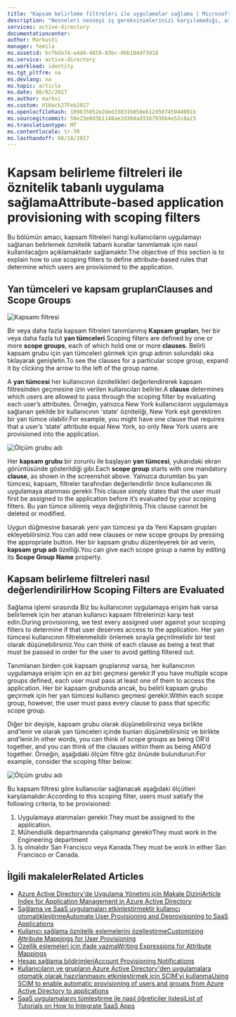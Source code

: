 ```yaml
---
title: "Kapsam belirleme filtreleri ile uygulamalar sağlama | Microsoft Docs"
description: "Nesneleri nesneyi iş gereksinimlerinizi karşılamadığı, aslında sağlanacak otomatik kullanıcı sağlamayı destekleyen uygulamalarda önlemek için kapsam filtreleri kullanmayı öğrenin."
services: active-directory
documentationcenter: 
author: MarkusVi
manager: femila
ms.assetid: bcfbda74-e4d4-4859-83bc-06b104df3918
ms.service: active-directory
ms.workload: identity
ms.tgt_pltfrm: na
ms.devlang: na
ms.topic: article
ms.date: 08/02/2017
ms.author: markvi
ms.custom: H1Hack27Feb2017
ms.openlocfilehash: 109635052e2ded33831b050eb12d50745944091b
ms.sourcegitcommit: 50e23e8d3b1148ae2d36dad3167936b4e52c8a23
ms.translationtype: MT
ms.contentlocale: tr-TR
ms.lasthandoff: 08/18/2017
---
```

# <a name="attribute-based-application-provisioning-with-scoping-filters"></a><span data-ttu-id="490ec-103">Kapsam belirleme filtreleri ile öznitelik tabanlı uygulama sağlama</span><span class="sxs-lookup"><span data-stu-id="490ec-103">Attribute-based application provisioning with scoping filters</span></span>
<span data-ttu-id="490ec-104">Bu bölümün amacı, kapsam filtreleri hangi kullanıcıların uygulamayı sağlanan belirlemek öznitelik tabanlı kurallar tanımlamak için nasıl kullanılacağını açıklamaktadır sağlamaktır.</span><span class="sxs-lookup"><span data-stu-id="490ec-104">The objective of this section is to explain how to use scoping filters to define attribute-based rules that determine which users are provisioned to the application.</span></span>

## <a name="clauses-and-scope-groups"></a><span data-ttu-id="490ec-105">Yan tümceleri ve kapsam grupları</span><span class="sxs-lookup"><span data-stu-id="490ec-105">Clauses and Scope Groups</span></span>
![Kapsamı filtresi][1] 

<span data-ttu-id="490ec-107">Bir veya daha fazla kapsam filtreleri tanımlanmış **Kapsam grupları**, her bir veya daha fazla tut **yan tümceleri**.</span><span class="sxs-lookup"><span data-stu-id="490ec-107">Scoping filters are defined by one or more **scope groups**, each of which hold one or more **clauses**.</span></span> <span data-ttu-id="490ec-108">Belirli kapsam grubu için yan tümceleri görmek için grup adının solundaki oka tıklayarak genişletin.</span><span class="sxs-lookup"><span data-stu-id="490ec-108">To see the clauses for a particular scope group, expand it by clicking the arrow to the left of the group name.</span></span>

<span data-ttu-id="490ec-109">A **yan tümcesi** her kullanıcının öznitelikleri değerlendirerek kapsam filtresinden geçmesine izin verilen kullanıcıları belirler.</span><span class="sxs-lookup"><span data-stu-id="490ec-109">A **clause** determines which users are allowed to pass through the scoping filter by evaluating each user’s attributes.</span></span> <span data-ttu-id="490ec-110">Örneğin, yalnızca New York kullanıcıların uygulamaya sağlanan şekilde bir kullanıcının 'state' özniteliği, New York eşit gerektiren bir yan tümce olabilir.</span><span class="sxs-lookup"><span data-stu-id="490ec-110">For example, you might have one clause that requires that a user’s ‘state’ attribute equal New York, so only New York users are provisioned into the application.</span></span>

![Ölçüm grubu adı][2] 

<span data-ttu-id="490ec-112">Her **kapsam grubu** bir zorunlu ile başlayan **yan tümcesi**, yukarıdaki ekran görüntüsünde gösterildiği gibi.</span><span class="sxs-lookup"><span data-stu-id="490ec-112">Each **scope group** starts with one mandatory **clause**, as shown in the screenshot above.</span></span> <span data-ttu-id="490ec-113">Yalnızca durumları bu yan tümcesi, kapsam, filtreler tarafından değerlendirilir önce kullanıcının ilk uygulamaya atanması gerekir.</span><span class="sxs-lookup"><span data-stu-id="490ec-113">This clause simply states that the user must first be assigned to the application before it’s evaluated by your scoping filters.</span></span> <span data-ttu-id="490ec-114">Bu yan tümce silinmiş veya değiştirilmiş.</span><span class="sxs-lookup"><span data-stu-id="490ec-114">This clause cannot be deleted or modified.</span></span>

<span data-ttu-id="490ec-115">Uygun düğmesine basarak yeni yan tümcesi ya da Yeni Kapsam grupları ekleyebilirsiniz.</span><span class="sxs-lookup"><span data-stu-id="490ec-115">You can add new clauses or new scope groups by pressing the appropriate button.</span></span> <span data-ttu-id="490ec-116">Her bir kapsam grubu düzenleyerek bir ad verin, **kapsam grup adı** özelliği.</span><span class="sxs-lookup"><span data-stu-id="490ec-116">You can give each scope group a name by editing its **Scope Group Name** property.</span></span>

## <a name="how-scoping-filters-are-evaluated"></a><span data-ttu-id="490ec-117">Kapsam belirleme filtreleri nasıl değerlendirilir</span><span class="sxs-lookup"><span data-stu-id="490ec-117">How Scoping Filters are Evaluated</span></span>
<span data-ttu-id="490ec-118">Sağlama işlemi sırasında Biz bu kullanıcının uygulamaya erişim hak varsa belirlemek için her atanan kullanıcı kapsam filtrelerinizi karşı test edin.</span><span class="sxs-lookup"><span data-stu-id="490ec-118">During provisioning, we test every assigned user against your scoping filters to determine if that user deserves access to the application.</span></span> <span data-ttu-id="490ec-119">Her yan tümcesi kullanıcının filtrelenmelidir önlemek sırayla geçirilmelidir bir test olarak düşünebilirsiniz.</span><span class="sxs-lookup"><span data-stu-id="490ec-119">You can think of each clause as being a test that must be passed in order for the user to avoid getting filtered out.</span></span> 

<span data-ttu-id="490ec-120">Tanımlanan birden çok kapsam gruplarınız varsa, her kullanıcının uygulamaya erişim için en az biri geçmesi gerekir.</span><span class="sxs-lookup"><span data-stu-id="490ec-120">If you have multiple scope groups defined, each user must pass at least one of them to access the application.</span></span> <span data-ttu-id="490ec-121">Her bir kapsam grubunda ancak, bu belirli kapsam grubu geçirmek için her yan tümcesi kullanıcı geçmesi gerekir.</span><span class="sxs-lookup"><span data-stu-id="490ec-121">Within each scope group, however, the user must pass every clause to pass that specific scope group.</span></span> 

<span data-ttu-id="490ec-122">Diğer bir deyişle, kapsam grubu olarak düşünebilirsiniz veya birlikte and'lenir ve olarak yan tümceleri içinde bunları düşünebilirsiniz ve birlikte and'lenir.</span><span class="sxs-lookup"><span data-stu-id="490ec-122">In other words, you can think of scope groups as being OR’d together, and you can think of the clauses within them as being AND’d together.</span></span> <span data-ttu-id="490ec-123">Örneğin, aşağıdaki ölçüm filtre göz önünde bulundurun:</span><span class="sxs-lookup"><span data-stu-id="490ec-123">For example, consider the scoping filter below:</span></span>

![Ölçüm grubu adı][3]  

<span data-ttu-id="490ec-125">Bu kapsam filtresi göre kullanıcılar sağlanacak aşağıdaki ölçütleri karşılamalıdır:</span><span class="sxs-lookup"><span data-stu-id="490ec-125">According to this scoping filter, users must satisfy the following criteria, to be provisioned:</span></span>

1. <span data-ttu-id="490ec-126">Uygulamaya atanmaları gerekir.</span><span class="sxs-lookup"><span data-stu-id="490ec-126">They must be assigned to the application.</span></span>
2. <span data-ttu-id="490ec-127">Mühendislik departmanında çalışmanız gerekir</span><span class="sxs-lookup"><span data-stu-id="490ec-127">They must work in the Engineering department</span></span>
3. <span data-ttu-id="490ec-128">İş olmalıdır San Francisco veya Kanada.</span><span class="sxs-lookup"><span data-stu-id="490ec-128">They must be work in either San Francisco or Canada.</span></span>

## <a name="related-articles"></a><span data-ttu-id="490ec-129">İlgili makaleler</span><span class="sxs-lookup"><span data-stu-id="490ec-129">Related Articles</span></span>
* [<span data-ttu-id="490ec-130">Azure Active Directory'de Uygulama Yönetimi için Makale Dizini</span><span class="sxs-lookup"><span data-stu-id="490ec-130">Article Index for Application Management in Azure Active Directory</span></span>](active-directory-apps-index.md)
* [<span data-ttu-id="490ec-131">Sağlama ve SaaS uygulamaları etkinleştirmektir kullanıcı otomatikleştirme</span><span class="sxs-lookup"><span data-stu-id="490ec-131">Automate User Provisioning and Deprovisioning to SaaS Applications</span></span>](active-directory-saas-app-provisioning.md)
* [<span data-ttu-id="490ec-132">Kullanıcı sağlama öznitelik eşlemelerini özelleştirme</span><span class="sxs-lookup"><span data-stu-id="490ec-132">Customizing Attribute Mappings for User Provisioning</span></span>](active-directory-saas-customizing-attribute-mappings.md)
* [<span data-ttu-id="490ec-133">Özellik eşlemeleri için ifade yazma</span><span class="sxs-lookup"><span data-stu-id="490ec-133">Writing Expressions for Attribute Mappings</span></span>](active-directory-saas-writing-expressions-for-attribute-mappings.md)
* [<span data-ttu-id="490ec-134">Hesap sağlama bildirimleri</span><span class="sxs-lookup"><span data-stu-id="490ec-134">Account Provisioning Notifications</span></span>](active-directory-saas-account-provisioning-notifications.md)
* [<span data-ttu-id="490ec-135">Kullanıcıların ve grupların Azure Active Directory'den uygulamalara otomatik olarak hazırlanmasını etkinleştirmek için SCIM'yi kullanma</span><span class="sxs-lookup"><span data-stu-id="490ec-135">Using SCIM to enable automatic provisioning of users and groups from Azure Active Directory to applications</span></span>](active-directory-scim-provisioning.md)
* [<span data-ttu-id="490ec-136">SaaS uygulamalarını tümleştirme ile nasıl öğreticiler listesi</span><span class="sxs-lookup"><span data-stu-id="490ec-136">List of Tutorials on How to Integrate SaaS Apps</span></span>](active-directory-saas-tutorial-list.md)

<!--Image references-->
[1]: ./media/active-directory-saas-scoping-filters/ic782811.png
[2]: ./media/active-directory-saas-scoping-filters/ic782812.png
[3]: ./media/active-directory-saas-scoping-filters/ic782813.png
